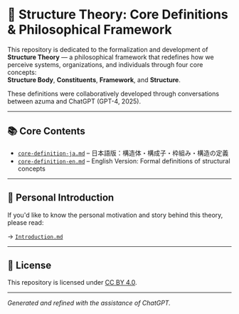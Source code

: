 # 🧠 Structure Theory: Core Definitions & Philosophical Framework

This repository is dedicated to the formalization and development of **Structure Theory** — a philosophical framework that redefines how we perceive systems, organizations, and individuals through four core concepts:  
**Structure Body**, **Constituents**, **Framework**, and **Structure**.

These definitions were collaboratively developed through conversations between azuma and ChatGPT (GPT-4, 2025).

---

## 📚 Core Contents

- [`core-definition-ja.md`](./docs/core-definition-ja.md) – 日本語版：構造体・構成子・枠組み・構造の定義
- [`core-definition-en.md`](./docs//core-definition-en.md) – English Version: Formal definitions of structural concepts

---

## 🌱 Personal Introduction

If you'd like to know the personal motivation and story behind this theory, please read:

→ [`Introduction.md`](./docs//Introduction.md)

---

## 🔧 License

This repository is licensed under [CC BY 4.0](https://creativecommons.org/licenses/by/4.0/).

---
*Generated and refined with the assistance of ChatGPT.*
